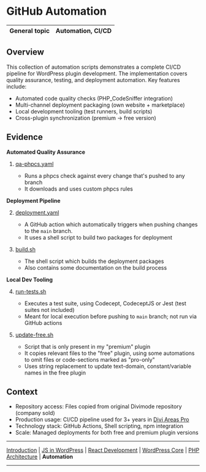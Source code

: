 # GitHub Automation

| General topic | Automation, CI/CD |
|---------------|-------------------|

## Overview

This collection of automation scripts demonstrates a complete CI/CD pipeline for WordPress plugin development. The implementation covers quality assurance, testing, and deployment automation. Key features include:

- Automated code quality checks (PHP_CodeSniffer integration)
- Multi-channel deployment packaging (own website + marketplace)
- Local development tooling (test runners, build scripts)
- Cross-plugin synchronization (premium → free version)

## Evidence

**Automated Quality Assurance**

1. [qa-phpcs.yaml](.github/workflows/qa-phpcs.yaml)

   - Runs a phpcs check against every change that's pushed to any branch
   - It downloads and uses custom phpcs rules

**Deployment Pipeline**

2. [deployment.yaml](.github/workflows/deployment.yml)

   - A GitHub action which automatically triggers when pushing changes to the `main` branch.
   - It uses a shell script to build two packages for deployment

3. [build.sh](bin/action/build.sh)

   - The shell script which builds the deployment packages
   - Also contains some documentation on the build process

**Local Dev Tooling**

4. [run-tests.sh](bin/run-test.sh)

   - Executes a test suite, using Codecept, CodeceptJS or Jest (test suites not included)
   - Meant for local execution before pushing to `main` branch; not run via GitHub actions

5. [update-free.sh](bin/update-free.sh)

   - Script that is only present in my "premium" plugin
   - It copies relevant files to the "free" plugin, using some automations to omit files or code-sections marked as "pro-only"
   - Uses string replacement to update text-domain, constant/variable names in the free plugin

## Context

- Repository access: Files copied from original Divimode repository (company sold)
- Production usage: CI/CD pipeline used for 3+ years in [Divi Areas Pro](https://divimode.com/divi-areas-pro/)
- Technology stack: GitHub Actions, Shell scripting, npm integration
- Scale: Managed deployments for both free and premium plugin versions

---

[Introduction](../README.md) |
[JS in WordPress](../frontend-wp/README.md) |
[React Development](../react-ui/README.md) |
[WordPress Core](../wp-core/README.md) |
[PHP Architecture](../php-arch/README.md) |
**Automation**

---
